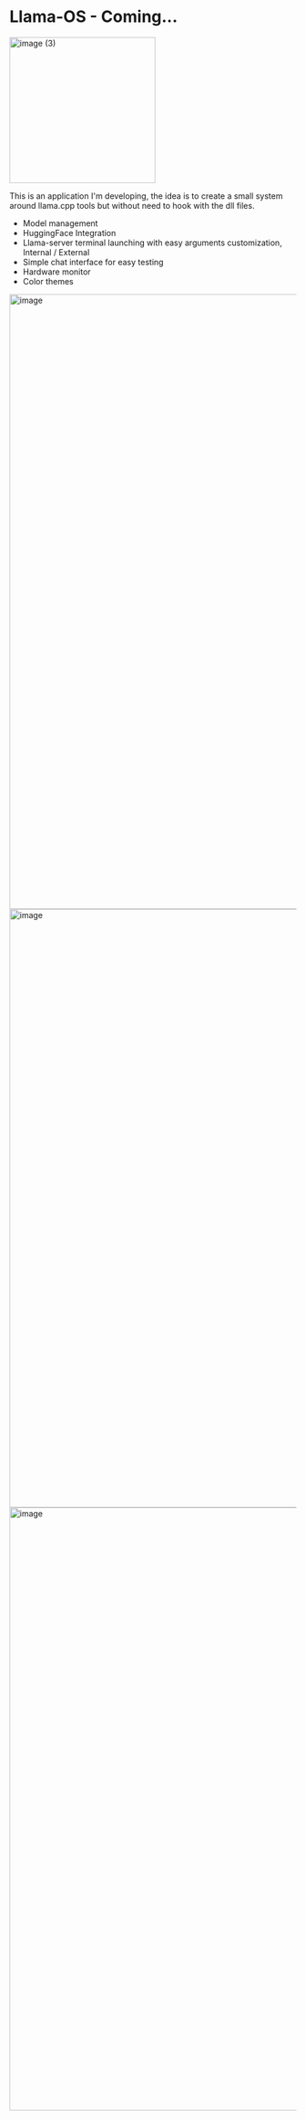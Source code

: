 # Llama-OS - Coming...
<img width="256" height="256" alt="image (3)" src="https://github.com/user-attachments/assets/47abd463-6529-4f4e-8c44-2793faf6c43a" />

This is an application I'm developing, the idea is to create a small system around llama.cpp tools but without need to hook with the dll files.

- Model management
- HuggingFace Integration
- Llama-server terminal launching with easy arguments customization, Internal / External
- Simple chat interface for easy testing
- Hardware monitor
- Color themes
<img width="1539" height="1079" alt="image" src="https://github.com/user-attachments/assets/6ed3d9c4-c284-4af0-b3ae-981811448dbf" />
<img width="1513" height="1050" alt="image" src="https://github.com/user-attachments/assets/3dde4767-3e65-4baf-80df-cfd0c8b1f15d" />
<img width="1572" height="1058" alt="image" src="https://github.com/user-attachments/assets/3f84c86c-9739-4a3c-98c4-46e6cccbe92b" />
